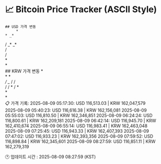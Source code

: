 # 📈 Bitcoin Price Tracker (ASCII Style)
    ## USD 가격 변동 
         *    
    * _*  
   /    _*
  _*      
 /        
 /        
 *        
*         
    ## KRW 가격 변동
         *    
    * *   
  */   _* 
 / /      
 / /     *
 / *      
 *        
*         
    📋 가격 기록:
    2025-08-09 05:17:30: USD 116,513.03 | KRW 162,047,579
2025-08-09 05:40:23: USD 116,616.38 | KRW 162,156,081
2025-08-09 05:55:03: USD 116,810.50 | KRW 162,346,851
2025-08-09 06:24:24: USD 116,800.61 | KRW 162,209,181
2025-08-09 06:42:14: USD 116,945.70 | KRW 162,410,674
2025-08-09 06:55:14: USD 116,983.41 | KRW 162,463,048
2025-08-09 07:25:45: USD 116,943.33 | KRW 162,407,393
2025-08-09 07:47:02: USD 116,933.23 | KRW 162,393,356
2025-08-09 07:59:52: USD 116,898.84 | KRW 162,345,601
2025-08-09 08:27:59: USD 116,851.11 | KRW 162,279,319
    
🕐 업데이트 시간 : 2025-08-09 08:27:59 (KST)
